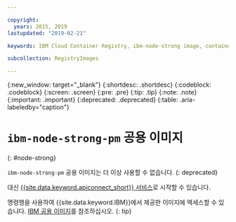```yaml
---

copyright:
  years: 2015, 2019
lastupdated: "2019-02-21"

keywords: IBM Cloud Container Registry, ibm-node-strong image, container image, public image

subcollection: RegistryImages

---
```


{:new_window: target="_blank"}
{:shortdesc: .shortdesc}
{:codeblock: .codeblock}
{:screen: .screen}
{:pre: .pre}
{:tip: .tip}
{:note: .note}
{:important: .important}
{:deprecated: .deprecated}
{:table: .aria-labeledby="caption"}

# `ibm-node-strong-pm` 공용 이미지
{: #node-strong}

`ibm-node-strong-pm` 공용 이미지는 더 이상 사용할 수 없습니다.
{: deprecated}

대신 [{{site.data.keyword.apiconnect_short}} 서비스](/docs/services/apiconnect?topic=apiconnect-index#index)로 시작할 수 있습니다.

명령행을 사용하여 {{site.data.keyword.IBM}}에서 제공한 이미지에 액세스할 수 있습니다. [IBM 공용 이미지](/docs/services/Registry?topic=registry-public_images#public_images)를 참조하십시오.
{: tip}
